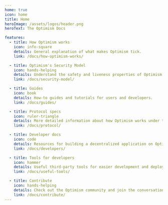 ```yaml
---
home: true
icon: home
title: Home
heroImage: /assets/logos/header.png
heroText: The Optimism Docs

features:
  - title: How Optimism works
    icon: info-square
    details: General explanation of what makes Optimism tick.
    link: /docs/how-optimism-works/

  - title: Optimism's Security Model
    icon: hands-helping
    details: Understand the safety and liveness properties of Optimism.
    link: /docs/security-model/

  - title: Guides
    icon: book
    details: How-to guides and tutorials for users and developers.
    link: /docs/guides/

  - title: Protocol specs
    icon: ruler-triangle
    details: More detailed information about how Optimism works under the hood.
    link: /docs/protocol/

  - title: Developer docs
    icon: code
    details: Resources for building a decentralized application on Optimism.
    link: /docs/developers/

  - title: Tools for developers
    icon: hammer
    details: Useful third-party tools for easier development and deployment.
    link: /docs/useful-tools/

  - title: Contribute
    icon: hands-helping
    details: Check out the Optimism community and join the conversation.
    link: /docs/contribute/
---
```

